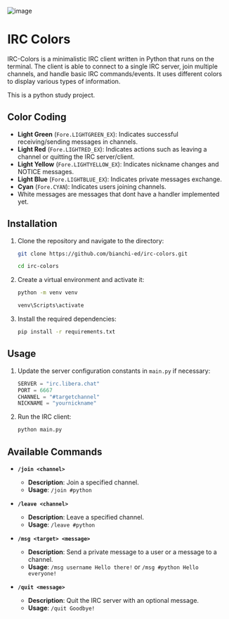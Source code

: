 ![image](https://github.com/user-attachments/assets/9af96503-23dc-478b-a1fa-04d6a66502ee)


# IRC Colors

IRC-Colors is a minimalistic IRC client written in Python that runs on the terminal. The client is able to connect to a single IRC server, join multiple channels, and handle basic IRC commands/events. It uses different colors to display various types of information.

This is a python study project.

## Color Coding
- **Light Green** (`Fore.LIGHTGREEN_EX`): Indicates successful receiving/sending messages in channels.
- **Light Red** (`Fore.LIGHTRED_EX`): Indicates actions such as leaving a channel or quitting the IRC server/client.
- **Light Yellow** (`Fore.LIGHTYELLOW_EX`): Indicates nickname changes and NOTICE messages.
- **Light Blue** (`Fore.LIGHTBLUE_EX`): Indicates private messages exchange.
- **Cyan** (`Fore.CYAN`): Indicates users joining channels.
- White messages are messages that dont have a handler implemented yet.

## Installation

1. Clone the repository and navigate to the directory:
    ```sh
    git clone https://github.com/bianchi-ed/irc-colors.git
    ```

    ```sh
    cd irc-colors
    ```

2. Create a virtual environment and activate it:
    ```sh
    python -m venv venv
    ```

    ```sh
    venv\Scripts\activate
    ```
3. Install the required dependencies:
    ```sh
    pip install -r requirements.txt
    ```

## Usage

1. Update the server configuration constants in `main.py` if necessary:
    ```python
    SERVER = "irc.libera.chat"
    PORT = 6667
    CHANNEL = "#targetchannel"
    NICKNAME = "yournickname"
    ```

2. Run the IRC client:
    ```sh
    python main.py
    ```

## Available Commands

- **`/join <channel>`**
    - **Description**: Join a specified channel.
    - **Usage**: `/join #python`
  
- **`/leave <channel>`**
    - **Description**: Leave a specified channel.
    - **Usage**: `/leave #python`
  
- **`/msg <target> <message>`**
    - **Description**: Send a private message to a user or a message to a channel.
    - **Usage**: `/msg username Hello there!` or `/msg #python Hello everyone!`
  
- **`/quit <message>`**
    - **Description**: Quit the IRC server with an optional message.
    - **Usage**: `/quit Goodbye!`
